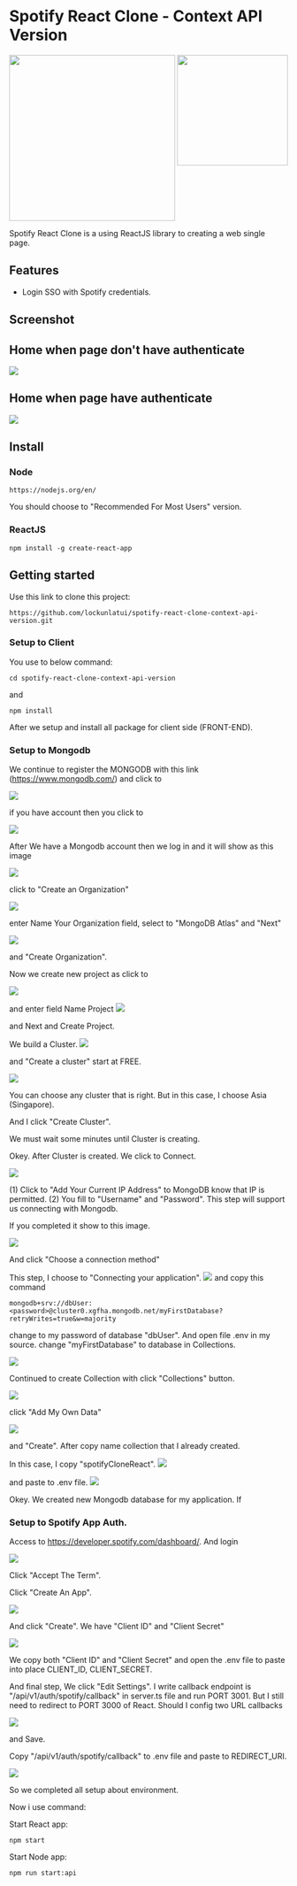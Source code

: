 # Spotify React Clone - Context API Version

<img src="./screenshot/spotify-logo.jpg" width="300">
<img align="right" src="./screenshot/reactjs-logo.png" width="200">

Spotify React Clone is a using ReactJS library to creating a web single page.

## Features

- Login SSO with Spotify credentials.

## Screenshot

## Home when page don't have authenticate

<img src="./screenshot/home-not-authenticate.png">

## Home when page have authenticate

<img src="./screenshot/home.png">

## Install

### Node

```
https://nodejs.org/en/
```

You should choose to "Recommended For Most Users" version.

### ReactJS

```
npm install -g create-react-app
```

## Getting started

Use this link to clone this project:

```
https://github.com/lockunlatui/spotify-react-clone-context-api-version.git
```

### Setup to Client

You use to below command:

```
cd spotify-react-clone-context-api-version
```

and

```
npm install
```

After we setup and install all package for client side (FRONT-END).

### Setup to Mongodb

We continue to register the MONGODB with this link (https://www.mongodb.com/)
and click to

<img src="./screenshot/try-free.png">

if you have account then you click to

<img src="./screenshot/sign-in.png">

After We have a Mongodb account then we log in and it will show as this image

<img src="./screenshot/create-organization.png">

click to "Create an Organization"

<img src="./screenshot/create-organization-1.png">

enter Name Your Organization field, select to "MongoDB Atlas" and "Next"

<img src="./screenshot/create-organization-2.png">

and "Create Organization".

Now we create new project as click to

<img src="./screenshot/new-project.png">

and enter field Name Project
<img src="./screenshot/enter-field-project.png">

and Next and Create Project.

We build a Cluster.
<img src="./screenshot/build-a-cluster.png">

and "Create a cluster" start at FREE.

<img src="./screenshot/build-a-cluster-1.png">

You can choose any cluster that is right. But in this case, I choose Asia (Singapore).

And I click "Create Cluster".

We must wait some minutes until Cluster is creating.

Okey. After Cluster is created. We click to Connect.

<img src="./screenshot/connecting-1.png">

(1) Click to "Add Your Current IP Address" to MongoDB know that IP is permitted.
(2) You fill to "Username" and "Password". This step will support us connecting with Mongodb.

If you completed it show to this image.

<img src="./screenshot/connecting-2.png">

And click "Choose a connection method"

This step, I choose to "Connecting your application".
<img src="./screenshot/connecting-3.png">
and copy this command

```
mongodb+srv://dbUser:<password>@cluster0.xgfha.mongodb.net/myFirstDatabase?retryWrites=true&w=majority
```

change <password> to my password of database "dbUser". And open file .env in my source.
change "myFirstDatabase" to database in Collections.

<img src="./screenshot/env-1.png">

Continued to create Collection with click "Collections" button.

<img src="./screenshot/create-database.png">

click "Add My Own Data"

<img src="./screenshot/create-database-1.png">

and "Create". After copy name collection that I already created.

In this case, I copy "spotifyCloneReact".
<img src="./screenshot/create-database-2.png">

and paste to .env file.
<img src="./screenshot/env-2.png">

Okey. We created new Mongodb database for my application. If

### Setup to Spotify App Auth.

Access to https://developer.spotify.com/dashboard/. And login

<img src="./screenshot/auth-spotify-1.png">

Click "Accept The Term".

Click "Create An App".

<img src="./screenshot/auth-spotify-2.png">

And click "Create". We have "Client ID" and "Client Secret"

<img src="./screenshot/auth-spotify-3.png">

We copy both "Client ID" and "Client Secret" and open the .env file to paste into place CLIENT_ID, CLIENT_SECRET.

And final step, We click "Edit Settings". I write callback endpoint is "/api/v1/auth/spotify/callback" in server.ts file and run PORT 3001. But I still need to redirect to PORT 3000 of React. Should I config two URL callbacks

<img src="./screenshot/auth-spotify-4.png">

and Save.

Copy "/api/v1/auth/spotify/callback" to .env file and paste to REDIRECT_URI.

<img src="./screenshot/env-3.png">

So we completed all setup about environment.

Now i use command:

Start React app:

```
npm start
```

Start Node app:

```
npm run start:api
```
